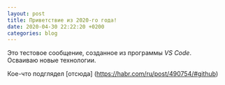 ```yaml
---
layout: post
title: Приветствие из 2020-го года!
date: 2020-04-30 22:22:20 +0200
categories: blog
---
```


Это тестовое сообщение, созданное из программы *VS Code*.  
Осваиваю новые технологии.  

Кое-что подглядел [отсюда] (https://habr.com/ru/post/490754/#github) 